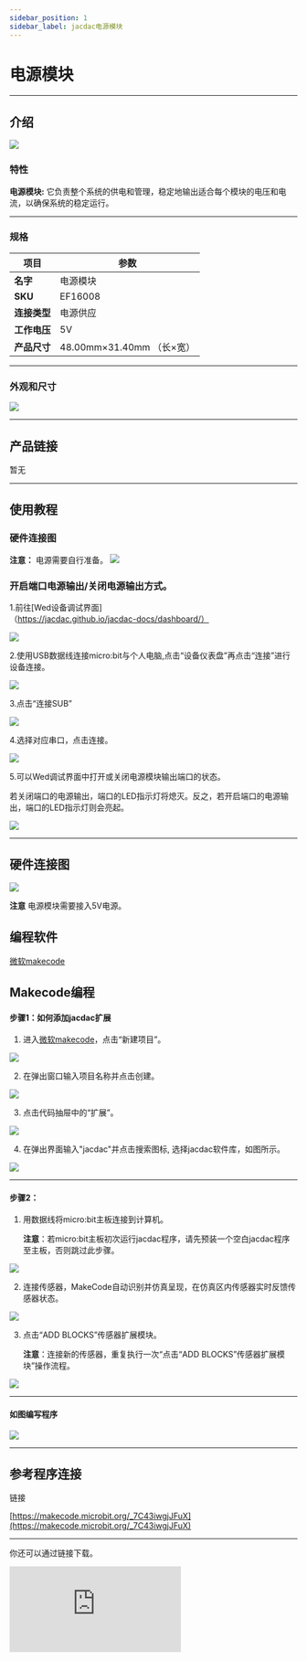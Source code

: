 ```yaml
---
sidebar_position: 1
sidebar_label: jacdac电源模块
---
```


# 电源模块

---
## 介绍

![](https://wiki-media-ef.oss-cn-hongkong.aliyuncs.com/docs/microbit/sensor/jacdac-sensors/jacdac-power-01-02.png)

### 特性

**电源模块:** 它负责整个系统的供电和管理，稳定地输出适合每个模块的电压和电流，以确保系统的稳定运行。

---
### 规格
|项目|参数|
|---|---|
|**名字**|电源模块|
|**SKU**|EF16008|
|**连接类型**|电源供应|
|**工作电压**|5V|
|**产品尺寸**|48.00mm×31.40mm （长×宽）|

---
### 外观和尺寸

![](https://wiki-media-ef.oss-cn-hongkong.aliyuncs.com/docs/microbit/sensor/jacdac-sensors/jacdac-power-01.png)

---
## 产品链接
暂无

---

## 使用教程
### 硬件连接图
**注意：** 电源需要自行准备。
![](https://wiki-media-ef.oss-cn-hongkong.aliyuncs.com/docs/microbit/sensor/jacdac-sensors/jacdac-power-01-00.png)

### 开启端口电源输出/关闭电源输出方式。
1.前往[Wed设备调试界面]（https://jacdac.github.io/jacdac-docs/dashboard/）

 ![](https://wiki-media-ef.oss-cn-hongkong.aliyuncs.com/docs/microbit/sensor/jacdac-sensors/jacdac-power-01-03.png)

2.使用USB数据线连接micro:bit与个人电脑,点击“设备仪表盘”再点击“连接”进行设备连接。

 ![](https://wiki-media-ef.oss-cn-hongkong.aliyuncs.com/docs/microbit/sensor/jacdac-sensors/jacdac-power-01-04.png)

3.点击“连接SUB”

 ![](https://wiki-media-ef.oss-cn-hongkong.aliyuncs.com/docs/microbit/sensor/jacdac-sensors/jacdac-power-01-05.png)

4.选择对应串口，点击连接。
 
 ![](https://wiki-media-ef.oss-cn-hongkong.aliyuncs.com/docs/microbit/sensor/jacdac-sensors/jacdac-power-01-06.png)

5.可以Wed调试界面中打开或关闭电源模块输出端口的状态。

若关闭端口的电源输出，端口的LED指示灯将熄灭。反之，若开启端口的电源输出，端口的LED指示灯则会亮起。

![](https://wiki-media-ef.oss-cn-hongkong.aliyuncs.com/docs/microbit/sensor/jacdac-sensors/jacdac-power-01-07.png)

---
## 硬件连接图

 ![](https://wiki-media-ef.oss-cn-hongkong.aliyuncs.com/docs/microbit/sensor/jacdac-sensors/Jacdac-Servo-01-01.png)

**注意** 电源模块需要接入5V电源。
## 编程软件

[微软makecode](https://makecode.microbit.org/#)

## Makecode编程

#### 步骤1：如何添加jacdac扩展
1. 进入[微软makecode](https://makecode.microbit.org/#)，点击“新建项目”。

![](https://wiki-media-ef.oss-cn-hongkong.aliyuncs.com/docs/microbit/building-blocks/microbit-space-science-kit/images/microbit-space-science-kit-case01-07.png)

2. 在弹出窗口输入项目名称并点击创建。

![](https://wiki-media-ef.oss-cn-hongkong.aliyuncs.com/docs/microbit/building-blocks/microbit-space-science-kit/images/microbit-space-science-kit-case01-11.png)

3. 点击代码抽屉中的“扩展”。

![](https://wiki-media-ef.oss-cn-hongkong.aliyuncs.com/docs/microbit/building-blocks/microbit-space-science-kit/images/microbit-space-science-kit-case01-09.png)

4. 在弹出界面输入"jacdac"并点击搜索图标, 选择jacdac软件库，如图所示。

![](https://wiki-media-ef.oss-cn-hongkong.aliyuncs.com/docs/microbit/getting-started/microbit-jacdac-smartexploration-kit/images/Step%20Diagram/jacdac-smart-exploration-kit-3.png)

---
#### 步骤2：
1. 用数据线将micro:bit主板连接到计算机。
   
   **注意**：若micro:bit主板初次运行jacdac程序，请先预装一个空白jacdac程序至主板，否则跳过此步骤。

![](https://wiki-media-ef.oss-cn-hongkong.aliyuncs.com/docs/microbit/getting-started/microbit-jacdac-smartexploration-kit/images/Step%20Diagram/jacdac-smart-exploration-kit-5.png)

2. 连接传感器，MakeCode自动识别并仿真呈现，在仿真区内传感器实时反馈传感器状态。

![](https://wiki-media-ef.oss-cn-hongkong.aliyuncs.com/docs/microbit/getting-started/microbit-jacdac-smartexploration-kit/images/Step%20Diagram/1jacdac-smart-exploration-kit-6.png)

3. 点击“ADD BLOCKS”传感器扩展模块。
   
   **注意**：连接新的传感器，重复执行一次“点击“ADD BLOCKS”传感器扩展模块”操作流程。

![](https://wiki-media-ef.oss-cn-hongkong.aliyuncs.com/docs/microbit/getting-started/microbit-jacdac-smartexploration-kit/images/Step%20Diagram/jacdac-smart-exploration-kit-7.png)

---
#### 如图编写程序

![](https://wiki-media-ef.oss-cn-hongkong.aliyuncs.com/docs/microbit/sensor/jacdac-sensors/jacdac-button-01-03.png)


---
## 参考程序连接

链接

[https://makecode.microbit.org/_7C43iwgjJFuX](https://makecode.microbit.org/_7C43iwgjJFuX)

---
你还可以通过链接下载。

<div
    style={{
        position: 'relative',
        paddingBottom: '60%',
        overflow: 'hidden',
    }}
>
    <iframe
        src="https://makecode.microbit.org/_7C43iwgjJFuX"
        frameborder="0"
        sandbox="allow-popups allow-forms allow-scripts allow-same-origin"
        style={{
            position: 'absolute',
            width: '100%',
            height: '100%',
        }}
    />
</div>

---

## 结果
按下按钮传感器，micro:bit显示“√”。松开按钮传感器，micro:bit 显示“×”
